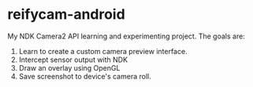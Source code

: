 # reifycam-android

My NDK Camera2 API learning and experimenting project.
The goals are:

1. Learn to create a custom camera preview interface.
2. Intercept sensor output with NDK
3. Draw an overlay using OpenGL
4. Save screenshot to device's camera roll.
